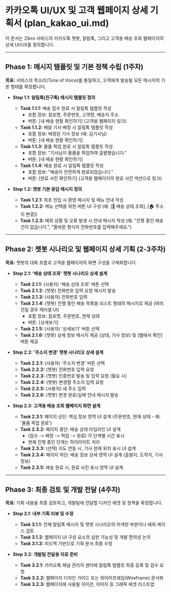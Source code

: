 # 카카오톡 UI/UX 및 고객 웹페이지 상세 기획서 (plan_kakao_ui.md)

이 문서는 Zibro 서비스의 카카오톡 챗봇, 알림톡, 그리고 고객용 배송 조회 웹페이지의 상세 UI/UX를 정의합니다.

---

## Phase 1: 메시지 템플릿 및 기본 정책 수립 (1주차)

**목표:** 서비스의 목소리(Tone of Voice)를 통일하고, 고객에게 발송될 모든 메시지의 기본 형태를 확정합니다.

- **Step 1.1: 알림톡(친구톡) 메시지 템플릿 정의**
  - **Task 1.1.1:** 배송 접수 완료 시 알림톡 템플릿 작성
    - 포함 정보: 점포명, 주문번호, 고객명, 배송지 주소
    - 버튼: [내 배송 현황 확인하기] (고객용 웹페이지 링크)
  - **Task 1.1.2:** 배달 기사 배정 시 알림톡 템플릿 작성
    - 포함 정보: 배정된 기사 정보 (예: 김기사님)
    - 버튼: [내 배송 현황 확인하기]
  - **Task 1.1.3:** 물품 픽업 완료 시 알림톡 템플릿 작성
    - 포함 정보: "기사님이 물품을 픽업하여 출발했습니다."
    - 버튼: [내 배송 현황 확인하기]
  - **Task 1.1.4:** 배송 완료 시 알림톡 템플릿 작성
    - 포함 정보: "배송이 안전하게 완료되었습니다."
    - 버튼: [완료 사진 확인하기] (고객용 웹페이지의 완료 사진 섹션으로 링크)

- **Step 1.2: 챗봇 기본 응답 메시지 정의**
  - **Task 1.2.1:** 최초 진입 시 환영 메시지 및 메뉴 안내 작성
  - **Task 1.2.2:** 메뉴 선택을 위한 버튼 UI 구성 (예: [🚚 배송 상태 조회], [🏠 주소지 변경])
  - **Task 1.2.3:** 예외 상황 및 오류 발생 시 안내 메시지 작성 (예: "진행 중인 배송 건이 없습니다.", "올바른 형식의 전화번호를 입력해주세요.")

---

## Phase 2: 챗봇 시나리오 및 웹페이지 상세 기획 (2-3주차)

**목표:** 챗봇의 대화 흐름과 고객용 웹페이지의 화면 구성을 구체화합니다.

- **Step 2.1: '배송 상태 조회' 챗봇 시나리오 상세 설계**
  - **Task 2.1.1:** (사용자) '배송 상태 조회' 버튼 선택
  - **Task 2.1.2:** (챗봇) 전화번호 입력 요청 메시지 발송
  - **Task 2.1.3:** (사용자) 전화번호 입력
  - **Task 2.1.4:** (챗봇) 진행 중인 배송 목록을 리스트 형태의 메시지로 제공 (여러 건일 경우 캐러셀 UI)
    - 포함 정보: 점포명, 주문번호, 현재 상태
    - 버튼: [상세보기]
  - **Task 2.1.5:** (사용자) '상세보기' 버튼 선택
  - **Task 2.1.6:** (챗봇) 상세 정보 메시지 제공 (상태, 기사 정보) 및 [웹에서 확인] 버튼 제공

- **Step 2.2: '주소지 변경' 챗봇 시나리오 상세 설계**
  - **Task 2.2.1:** (사용자) '주소지 변경' 버튼 선택
  - **Task 2.2.2:** (챗봇) 전화번호 입력 요청
  - **Task 2.2.3:** (챗봇) 인증번호 발송 및 입력 요청 (필요 시)
  - **Task 2.2.4:** (챗봇) 변경할 주소지 입력 요청
  - **Task 2.2.5:** (사용자) 새 주소 입력
  - **Task 2.2.6:** (챗봇) 변경 완료/실패 안내 메시지 발송

- **Step 2.3: 고객용 배송 조회 웹페이지 화면 설계**
  - **Task 2.3.1:** 페이지 상단: 핵심 정보 영역 UI 설계 (주문번호, 현재 상태 - 예: '물품 픽업 완료')
  - **Task 2.3.2:** 페이지 중단: 배송 상태 타임라인 UI 설계
    - (접수 -> 배정 -> 픽업 -> 완료) 각 단계별 시간 표시
    - 현재 진행 중인 단계는 하이라이트 처리
  - **Task 2.3.3:** (선택) 지도 연동 시, 기사 현재 위치 표시 UI 설계
  - **Task 2.3.4:** 페이지 하단: 배송 정보 상세 영역 UI 설계 (출발지, 도착지, 기사 정보)
  - **Task 2.3.5:** 배송 완료 시, 완료 사진 표시 영역 UI 설계

---

## Phase 3: 최종 검토 및 개발 전달 (4주차)

**목표:** 기획 내용을 최종 검토하고, 개발팀에 전달할 디자인 에셋 및 정책을 확정합니다.

- **Step 3.1: 내부 기획 리뷰 및 수정**
  - **Task 3.1.1:** 전체 알림톡 메시지 및 챗봇 시나리오의 어색한 부분이나 예외 케이스 검토
  - **Task 3.1.2:** 웹페이지 UI 구성 요소의 실현 가능성 및 개발 편의성 논의
  - **Task 3.1.3:** 피드백 기반으로 기획 문서 최종 수정

- **Step 3.2: 개발팀 전달용 자료 준비**
  - **Task 3.2.1:** 카카오톡 채널 관리자 센터에 알림톡 템플릿 최종 등록 및 검수 요청
  - **Task 3.2.2:** 웹페이지 디자인 가이드 또는 와이어프레임(Wireframe) 문서화
  - **Task 3.2.3:** 웹페이지에 사용될 아이콘, 이미지 등 그래픽 에셋 리스트업